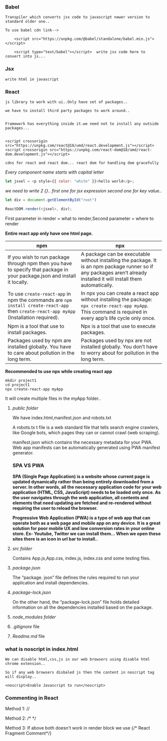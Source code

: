 ### Babel

    Transpiler which converts jsx code to javascript newer version to standard older one..

    To use babel cdn link-->

    	<script src="https://unpkg.com/@babel/standalone/babel.min.js"></script>

    	<script type="text/babel"></script>  write jsx code here to convert into js...

### Jsx

    write html in javascript

### React

    js library to work with ui..Only have set of packages..

    we have to install third party packages to work around..


    Framework has everything inside it.we need not to install any outside packages...


    <script crossorigin src="https://unpkg.com/react@18/umd/react.development.js"></script>
    <script crossorigin src="https://unpkg.com/react-dom@18/umd/react-dom.development.js"></script>

    cdns for react and react dom... react dom for handling dom gracefully

_Every component name starts with capital letter_

```javascript
let jsxel = <p style={{ color: "white" }}>hello world</p>;
```

_we need to write 2 {}.. first one for jsx expression second one for key value.._

```javascript
let div = document.getElementById("root")

ReactDOM.render(<jsxel>, div);
```

First parameter in render = what to render,Second parameter = where to render

**Entire react app only have one html page.**

| npm                                                                                                                                     | npx                                                                                                                                                                     |
| --------------------------------------------------------------------------------------------------------------------------------------- | ----------------------------------------------------------------------------------------------------------------------------------------------------------------------- |
| If you wish to run package through npm then you have to specify that package in your package.json and install it locally.               | A package can be executable without installing the package. It is an npm package runner so if any packages aren’t already installed it will install them automatically. |
| To use `create-react-app` in npm the commands are `npm install create-react-app` then `create-react-app myApp` (Installation required). | In npx you can create a react app without installing the package: `npx create-react-app myApp`. This command is required in every app’s life cycle only once.           |
| Npm is a tool that use to install packages.                                                                                             | Npx is a tool that use to execute packages.                                                                                                                             |
| Packages used by npm are installed globally. You have to care about pollution in the long term.                                         | Packages used by npx are not installed globally. You don’t have to worry about for pollution in the long term.                                                          |

**Recommended to use npx while creating react app**

```
mkdir project1
cd project1
npx create-react-app myApp
```

It will create multiple files in the myApp folder..

1. _public folder_

   We have index.html,manifest.json and robots.txt

   A robots.tx t file is a web standard file that tells search engine crawlers, like Google bots, which pages they can or cannot crawl (web scraping).

   manifest.json which contains the necessary metadata for your PWA. Web app manifests can be automatically generated using PWA manifest generator.

   ### SPA VS PWA

   **SPA (Single Page Application) is a website whose current page is updated dynamically rather than being entirely downloaded from a server. In other words, all the necessary application code for your web application (HTML, CSS, JavaScript) needs to be loaded only once. As the user navigates through the web application, all contents and elements that need updating are fetched and re-rendered without requiring the user to reload the browser.**

   **Progressive Web Application (PWA) is a type of web app that can operate both as a web page and mobile app on any device. It is a great solution for poor mobile UX and low conversion rates in your online store.
   Ex- Youtube, Twitter we can install them... When we open these sites there is an icon in url bar to install..**

2. _src folder_

   Contains App.js,App.css, index.js, index.css and some testing files.

3. _package.json_

   The “package. json” file defines the rules required to run your application and install dependencies.

4. _package-lock.json_

   On the other hand, the “package-lock.json” file holds detailed information on all the dependencies installed based on the package.

5. _node_modules folder_

6. _.gitignore_ file

7. _Readme.md_ file

### what is noscript in index.html

    We can disable html,css,js in our web browsers using disable html chrome extension..

    So if any web browsers disbaled js then the content in noscript tag will display..

    <noscript>Enable Javascript to run</noscript>

### Commenting in React

Method 1: //

Method 2: /\* \*/

Method 3: If above both doesn't work in render block we use {/\* React Fragment Comment\*/}
